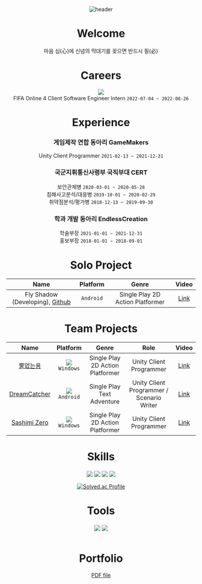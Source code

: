 
<div align="center">
  
![header](https://capsule-render.vercel.app/api?type=rounded&color=timeGradient&height=150&section=header&text=SoinDosa&fontSize=70)
  
# Welcome
마음 심(心)에 신념의 막대기를 꽂으면 반드시 필(必)
# Careers
<img
  src="https://img.shields.io/badge/EA%20Korea-000000?style=badge&logo=EA&logoColor=white"
/>
<br/>
FIFA Online 4 Client Software Engineer Intern `2022-07-04 ~ 2022-08-26` 
# Experience
### 게임제작 연합 동아리 GameMakers
Unity Client Programmer `2021-02-13 ~ 2021-12-31`
### 국군지휘통신사령부 국직부대 CERT
보안관제병 `2020-03-01 ~ 2020-05-28`<br/>
침해사고분석/대응병 `2019-10-01 ~ 2020-02-29`<br/>
취약점분석/평가병 `2018-12-13 ~ 2019-09-30`
### 학과 개발 동아리 EndlessCreation
학술부장 `2021-01-01 ~ 2021-12-31`<br/>
홍보부장 `2018-01-01 ~ 2018-09-01`
# Solo Project
|Name|Platform|Genre|Video|
|:------:|:---:|:---:|:---:|
|Fly Shadow (Developing), [Github](https://github.com/SoinDosa/Project_FS)|`Android`|Single Play 2D Action Platformer|[Link](https://youtu.be/otfTN1WngAU)|
# Team Projects
|Name|Platform|Genre|Role|Video|
|:------:|:---:|:---:|:---:|:---:|
|[뿔없는용](https://soindosa.itch.io/nohorn-dragon)|![](https://img.shields.io/badge/itch.io-FA5C5C?style=flat&logo=Itch.io&logoColor=black) `Windows`|Single Play 2D Action Platformer|Unity Client Programmer|[Link](https://youtu.be/I9NU2H_h_1k)|
|[DreamCatcher](https://play.google.com/store/apps/details?id=com.STG_Z.DreamCatcher)|![](https://img.shields.io/badge/Play%20Store-414141?style=flat&logo=GooglePlay&logoColor=white)`Android`|Single Play Text Adventure|Unity Client Programmer / Scenario Writer|[Link](https://www.youtube.com/watch?v=hC1-DHF_040)|
|[Sashimi Zero](https://indie.onstove.com/ko/games/520)|![](https://img.shields.io/badge/Stove%20Indie-FC4C02?style=flat&logo=Slides&logoColor=white)`Windows`|Single Play 2D Action Platformer|Unity Client Programmer|[Link](https://www.youtube.com/watch?v=9MEL1N32TC0)|
# Skills
<img
  src="https://img.shields.io/badge/Unity-000000?style=for-the-badge&logo=unity&logoColor=white" align="center"
/>
<img
  src="https://img.shields.io/badge/C%23-239120?style=for-the-badge&logo=C%20Sharp&logoColor=white" align="center"
/>
<img
  src="https://img.shields.io/badge/C%2B%2B-00599c?style=for-the-badge&logo=C%2B%2B&logoColor=white" align="center"
/>
<img
  src="https://img.shields.io/badge/Action%20Script%203.0-FF0000?style=for-the-badge&logo=Adobe&logoColor=white" align="center"
/>
<br/>
<br/>
[![Solved.ac Profile](http://mazassumnida.wtf/api/v2/generate_badge?boj=rlatjsgnl519)](https://solved.ac/rlatjsgnl519/)<br/>
# Tools
<img
  src="https://img.shields.io/badge/Git-F05032?style=for-the-badge&logo=Git&logoColor=white" align="center"
/>
<img
  src="https://img.shields.io/badge/Slack-4A154B?style=for-the-badge&logo=Slack&logoColor=white" align="center"
/>
<br/>
<br/>
# Portfolio
[PDF file](https://drive.google.com/file/d/1JEwjDXVfWyIJgW0t8JFe5oh7frVM1jLZ/view?usp=share_link)
</div>
<!--
**SoinDosa/SoinDosa** is a ✨ _special_ ✨ repository because its `README.md` (this file) appears on your GitHub profile.

Here are some ideas to get you started:

- 🔭 I’m currently working on ...
- 🌱 I’m currently learning ...
- 👯 I’m looking to collaborate on ...
- 🤔 I’m looking for help with ...
- 💬 Ask me about ...
- 📫 How to reach me: ...
- 😄 Pronouns: ...
- ⚡ Fun fact: ...
-->
